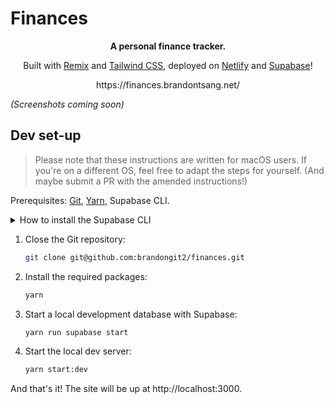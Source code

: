 # Finances

<p align="center"><b>A personal finance tracker.</b></p>
<p align="center">Built with <a href="https://remix.run/">Remix</a> and <a href="https://tailwindcss.com/">Tailwind CSS</a>, deployed on <a href="https://www.netlify.com/">Netlify</a> and <a href="https://supabase.com/">Supabase</a>!</p>
<p fontsize="10px" align="center">https://finances.brandontsang.net/</p>

*(Screenshots coming soon)*

## Dev set-up

> Please note that these instructions are written for macOS users. If you're on a different OS, feel free to adapt the steps for yourself. (And maybe submit a PR with the amended instructions!)

Prerequisites: [Git](https://git-scm.com/), [Yarn](https://yarnpkg.com/), Supabase CLI.

<details>
  <summary>How to install the Supabase CLI</summary>
  
  Simple! just run the following command if you have [Brew](https://brew.sh/) installed:
  
  ```bash
  brew install supabase/tap/supabase
  ```
</details>

1. Close the Git repository:

   ```bash
   git clone git@github.com:brandongit2/finances.git
   ```

2. Install the required packages:

   ```bash
   yarn
   ```

3. Start a local development database with Supabase:

   ```bash
   yarn run supabase start
   ```

4. Start the local dev server:

   ```bash
   yarn start:dev
   ```

And that's it! The site will be up at http://localhost:3000.
